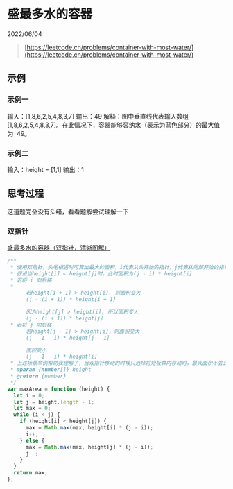# 盛最多水的容器

2022/06/04

> [https://leetcode.cn/problems/container-with-most-water/](https://leetcode.cn/problems/container-with-most-water/)

## 示例

### 示例一

输入：[1,8,6,2,5,4,8,3,7]
输出：49
解释：图中垂直线代表输入数组 [1,8,6,2,5,4,8,3,7]。在此情况下，容器能够容纳水（表示为蓝色部分）的最大值为  49。

### 示例二

输入：height = [1,1]
输出：1

## 思考过程

这道题完全没有头绪，看看题解尝试理解一下

### 双指针

[盛最多水的容器（双指针，清晰图解）](https://leetcode.cn/problems/container-with-most-water/solution/container-with-most-water-shuang-zhi-zhen-fa-yi-do/)

```javascript
/**
 * 使用双指针，头尾相遇时可算出最大的面积，i代表从头开始的指针，j代表从尾部开始的指针
 * 假设当height[i] < height[j]时，此时面积为(j - i) * height[i]
 * 若将 i 向后移
 *    
      若height[i + 1] > height[i], 则面积变大
      (j - (i + 1)) * height[i + 1]

      因为height[j] > height[i], 所以面积变大
      (j - (i + 1)) * height[j]
 * 若将 j 向后移
      若height[j - 1] > height[i]，则面积变大
      (j - 1 - i) * height[j - 1]

      面积变小
      (j - 1 - i) * height[i]
 * 上述场景举例帮助我理解了，当双指针移动的时候只选择将短板靠内移动时，最大面积不会丢失
 * @param {number[]} height
 * @return {number}
 */
var maxArea = function (height) {
  let i = 0;
  let j = height.length - 1;
  let max = 0;
  while (i < j) {
    if (height[i] < height[j]) {
      max = Math.max(max, height[i] * (j - i));
      i++;
    } else {
      max = Math.max(max, height[j] * (j - i));
      j--;
    }
  }
  return max;
};
```
